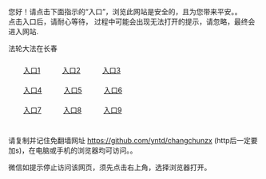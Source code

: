 您好！请点击下面指示的“入口”，浏览此网站是安全的，且为您带来平安。。 <br/>
点击入口后，请耐心等待， 过程中可能会出现无法打开的提示，请忽略，最终会进入网站. </br>

法轮大法在长春<br/>
<div style="padding:10px"><a style="margin:20px" target="_blank" href="https://d2qi12f0xmi7lu.cloudfront.net/2Qpsp?xcqlkqhy" id="ccLink1" rel="nofollow">入口1</a> <a target="_blank" style="margin:20px" href="https://d1asrm0khwjs56.cloudfront.net/2Qpsp?vqswtq" id="ccLink2" rel="nofollow">入口2</a> <a style="margin:20px" target="_blank" href="https://d1wvjxf7jfu96i.cloudfront.net/2Qpsp?kkqaio" id="ccLink3" rel="nofollow">入口3</a></div>

<div style="padding:10px" ><a style="margin:20px" target="_blank" href="https://d2qi12f0xmi7lu.cloudfront.net/2Qpsp?xcqlkqhy" id="ccLink4" rel="nofollow">入口4</a> <a style="margin:20px" href="https://d1asrm0khwjs56.cloudfront.net/2Qpsp?vqswtq" target="_blank" id="ccLink5" rel="nofollow">入口5</a> <a style="margin:20px" href="https://d1wvjxf7jfu96i.cloudfront.net/2Qpsp?kkqaio" target="_blank" id="ccLink6" rel="nofollow">入口6</a></div>

<div style="padding:10px"><a style="margin:20px" target="_blank" href="https://d2qi12f0xmi7lu.cloudfront.net/2Qpsp?xcqlkqhy" id="ccLink7" rel="nofollow">入口7</a> <a style="margin:20px" href="https://d1asrm0khwjs56.cloudfront.net/2Qpsp?vqswtq" target="_blank" id="ccLink8" rel="nofollow">入口8</a> <a style="margin:20px" target="_blank" href="https://d1wvjxf7jfu96i.cloudfront.net/2Qpsp?kkqaio" id="ccLink9" rel="nofollow">入口9</a></div>

<br/>



请复制并记住免翻墙网址 https://github.com/yntd/changchunzx (http后一定要加s)，在电脑或手机的浏览器均可访问。。<br/>

微信如提示停止访问该网页，须先点击右上角，选择浏览器打开。
